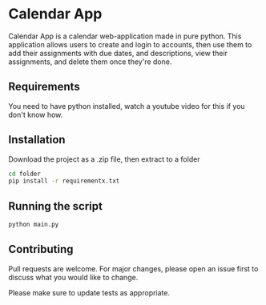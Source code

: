 # Calendar App

Calendar App is a calendar web-application made in pure python. This application allows users to create and login to accounts, then use them to add their assignments with due dates, and descriptions, view their assignments, and delete them once they're done.

## Requirements

You need to have python installed, watch a youtube video for this if you don't know how.

## Installation

Download the project as a .zip file, then extract to a folder

```bash
cd folder
pip install -r requirementx.txt
```

## Running the script

```bash
python main.py
```


## Contributing
Pull requests are welcome. For major changes, please open an issue first to discuss what you would like to change.

Please make sure to update tests as appropriate.
